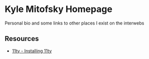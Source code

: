 # Kyle Mitofsky Homepage

Personal bio and some links to other places I exist on the interwebs


## Resources

* [11ty - Installing 11ty](https://www.11ty.io/docs/getting-started/#step-2%3A-install-eleventy)
